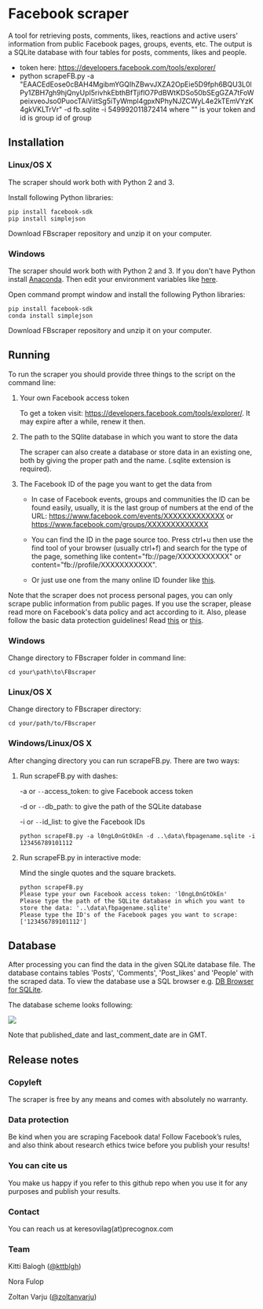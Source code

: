 # Facebook scraper

A tool for retrieving posts, comments, likes, reactions and active users' information from public Facebook pages, groups, events, etc. The
output is a SQLite database with four tables for posts, comments, likes and people.

- token here: https://developers.facebook.com/tools/explorer/
- python scrapeFB.py -a "EAACEdEose0cBAH4MgibmYGQIhZBwvJXZA2OpEie5D9fph6BQU3L0lPy1ZBH7gh9hjQnyUpI5rivhkEbthBfTjiflO7PdBWtKDSo50bSEgGZA7tFoWpeixveoJso0PuocTAiViitSg5iTyWmpl4gpxNPhyNJZCWyL4e2kTEmVYzK4gkVKLTrVr" -d fb.sqlite -i 549992011872414 where "<token>" is your token and id is group id of group


## Installation

### Linux/OS X
The scraper should work both with Python 2 and 3.

Install following Python libraries:
```
pip install facebook-sdk
pip install simplejson
```
Download FBscraper repository and unzip it on your computer.

### Windows
The scraper should work both with Python 2 and 3. If you don't have Python install [Anaconda](https://www.continuum.io/downloads#_windows). Then edit your environment variables like [here](http://stackoverflow.com/questions/3701646/how-to-add-to-the-pythonpath-in-windows-7).

Open command prompt window and install the following Python libraries:
```
pip install facebook-sdk
conda install simplejson
```
Download FBscraper repository and unzip it on your computer.

## Running

To run the scraper you should provide three things to the script on the command line:

1. Your own Facebook access token

    To get a token visit: https://developers.facebook.com/tools/explorer/. It may expire after a while, renew it then.

2. The path to the SQlite database in which you want to store the data

    The scraper can also create a database or store data in an existing one, both by giving the proper path and the name. (.sqlite extension is required).
    
3. The Facebook ID of the page you want to get the data from

    * In case of Facebook events, groups and communities the ID can be found easily, usually, it is the last group of numbers at the end of the URL:
    https://www.facebook.com/events/XXXXXXXXXXXXX or https://www.facebook.com/groups/XXXXXXXXXXXXX
   
    * You can find the ID in the page source too. Press ctrl+u then use the find tool of your browser (usually ctrl+f) and search for the type of the page, something like content="fb://page/XXXXXXXXXXX" or content="fb://profile/XXXXXXXXXXX".
    
    * Or just use one from the many online ID founder like [this](http://www.findmyfbid.com/).

Note that the scraper does not process personal pages, you can only scrape public information from public pages. If you use the scraper, please read more on Facebook's data policy and act according to it. Also, please follow the basic data protection guidelines! Read [this](https://www.facebook.com/full_data_use_policy) or [this](https://ico.org.uk/for-organisations/guide-to-data-protection/).


### Windows

Change directory to FBscraper folder in command line:
```
cd your\path\to\FBscraper
```

### Linux/OS X
Change directory to FBscraper directory:
```
cd your/path/to/FBscraper
```
### Windows/Linux/OS X
After changing directory you can run scrapeFB.py. There are two ways:

1. Run scrapeFB.py with dashes:

    -a or `--`access_token: to give Facebook access token
    
    -d or `--`db_path: to give the path of the SQLite database
    
    -i or `--`id_list: to give the Facebook IDs
    
    ```
    python scrapeFB.py -a l0ngL0nGtOkEn -d ..\data\fbpagename.sqlite -i 123456789101112
    ```

2. Run scrapeFB.py in interactive mode:

    Mind the single quotes and the square brackets.
    ```
    python scrapeFB.py
    Please type your own Facebook access token: 'l0ngL0nGtOkEn'
    Please type the path of the SQLite database in which you want to store the data: '..\data\fbpagename.sqlite'
    Please type the ID's of the Facebook pages you want to scrape: ['123456789101112']
    ```

## Database

After processing you can find the data in the given SQLite database file. The database contains tables 'Posts', 'Comments', 'Post_likes' and 'People' with the scraped data. To view the database use a SQL browser e.g. [DB Browser for SQLite](https://github.com/sqlitebrowser/sqlitebrowser).

The database scheme looks following:

![ ](https://raw.githubusercontent.com/precognox-admin/FBscraper/master/img/scheme.png "Database scheme")

Note that published_date and last_comment_date are in GMT.


## Release notes

### Copyleft
The scraper is free by any means and comes with absolutely no warranty. 

### Data protection
Be kind when you are scraping Facebook data! Follow Facebook’s rules, and also think about research ethics twice before you publish your results!

### You can cite us
You make us happy if you refer to this github repo when you use it for any purposes and publish your results.

### Contact
You can reach us at keresovilag(at)precognox.com 

### Team
Kitti Balogh ([@kttblgh](https://twitter.com/kttblgh))

Nora Fulop

Zoltan Varju ([@zoltanvarju](https://twitter.com/zoltanvarju))
